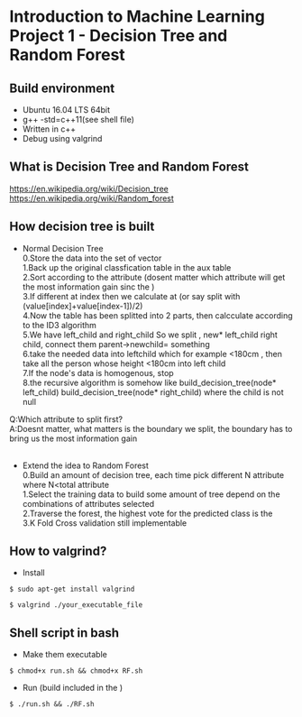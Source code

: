 # Introduction to Machine Learning Project 1 - Decision Tree and Random Forest
## Build environment
* Ubuntu 16.04 LTS 64bit
* g++ -std=c++11(see shell file)
* Written in c++
* Debug using valgrind
## What is Decision Tree and Random Forest
https://en.wikipedia.org/wiki/Decision_tree <br />
https://en.wikipedia.org/wiki/Random_forest <br />
## How decision tree is built
* Normal Decision Tree<br />
0.Store the data into the set of vector<br />
1.Back up the original classfication table in the aux table<br />
2.Sort according to the attribute (dosent matter which attribute will get the most information gain sinc the  )<br />
3.If different at index then we calculate at (or say split with (value[index]+value[index-1])/2)<br />
4.Now the table has been splitted into 2 parts, then calcculate according to the ID3 algorithm<br />
5.We have left_child and right_child So we split , new* left_child right child, connect them parent->newchild= something<br />
6.take the needed data into leftchild which for example <180cm , then take all the person whose height <180cm into left child<br />
7.If the node's data is homogenous, stop<br />
8.the recursive algorithm is somehow like build_decision_tree(node* left_child) build_decision_tree(node* right_child) where the child is not null<br />

Q:Which attribute to split first?<br />
A:Doesnt matter, what matters is the boundary we split, the boundary has to bring us the most information gain<br />
<br />
* Extend the idea to Random Forest<br />
0.Build an amount of decision tree, each time pick different N attribute where N<total attribute<br />
1.Select the training data to build some amount of tree depend on the combinations of attributes selected<br />
2.Traverse the forest, the highest vote for the predicted class is the<br />
3.K Fold Cross validation still implementable<br />
## How to valgrind?
* Install
```
$ sudo apt-get install valgrind
```
```
$ valgrind ./your_executable_file
```
## Shell script in bash  
* Make them executable
```
$ chmod+x run.sh && chmod+x RF.sh
```
* Run (build included in the )
```
$ ./run.sh && ./RF.sh
```
